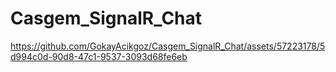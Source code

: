 # Casgem_SignalR_Chat


https://github.com/GokayAcikgoz/Casgem_SignalR_Chat/assets/57223178/5d994c0d-90d8-47c1-9537-3093d68fe6eb


